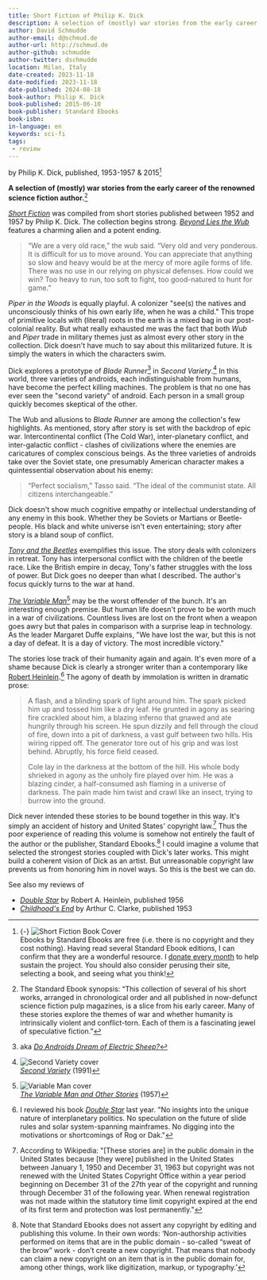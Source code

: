 ```yaml
---
title: Short Fiction of Philip K. Dick
description: A selection of (mostly) war stories from the early career of the renowned science fiction author.
author: David Schmudde
author-email: d@schmud.de
author-url: http://schmud.de
author-github: schmudde
author-twitter: dschmudde
location: Milan, Italy
date-created: 2023-11-18
date-modified: 2023-11-18
date-published: 2024-08-18
book-author: Philip K. Dick
book-published: 2015-06-10
book-publisher: Standard Ebooks
book-isbn:
in-language: en
keywords: sci-fi
tags:
 - review
---
```


by Philip K. Dick, published, 1953-1957 &amp; 2015[^cover]

[^cover]: {-} ![*Short Fiction* Book Cover](/img/book-covers/short-fiction-dick.avif) <br /> Ebooks by Standard Ebooks are free (i.e. there is no copyright and they cost nothing). Having read several Standard Ebook editions, I can confirm that they are a wonderful resource. I [donate every month](https://standardebooks.org/donate) to help sustain the project. You should also consider perusing their site, selecting a book, and seeing what you think!

**A selection of (mostly) war stories from the early career of the renowned science fiction author.**[^description]

[^description]: The Standard Ebook synopsis: &ldquo;This collection of several of his short works, arranged in chronological order and all published in now-defunct science fiction pulp magazines, is a slice from his early career. Many of these stories explore the themes of war and whether humanity is intrinsically violent and conflict-torn. Each of them is a fascinating jewel of speculative fiction.&rdquo;

*[Short Fiction](https://standardebooks.org/ebooks/philip-k-dick/short-fiction)* was compiled from short stories published between 1952 and 1957 by Philip K. Dick. The collection begins strong. *[Beyond Lies the Wub](https://www.isfdb.org/cgi-bin/title.cgi?41613)* features a charming alien and a potent ending.

> “We are a very old race,” the wub said. “Very old and very ponderous. It is difficult for us to move around. You can appreciate that anything so slow and heavy would be at the mercy of more agile forms of life. There was no use in our relying on physical defenses. How could we win? Too heavy to run, too soft to fight, too good-natured to hunt for game.”

*Piper in the Woods* is equally playful. A colonizer "see(s) the natives and unconsciously thinks of his own early life, when he was a child." This trope of primitive locals with (literal) roots in the earth is a mixed bag in our post-colonial reality. But what really exhausted me was the fact that both *Wub* and *Piper* trade in military themes just as almost every other story in the collection. Dick doesn't have much to say about this militarized future. It is simply the waters in which the characters swim.

Dick explores a prototype of *Blade Runner*[^blade-runner] in *Second Variety*.[^second-variety.jpg] In this world, three varieties of androids, each indistinguishable from humans, have become the perfect killing machines. The problem is that no one has ever seen the "second variety" of android. Each person in a small group quickly becomes skeptical of the other.

[^blade-runner]: aka *[Do Androids Dream of Electric Sheep?](https://en.wikipedia.org/wiki/Do_Androids_Dream_of_Electric_Sheep%3F)*

[^second-variety.jpg]: ![*Second Variety* cover](/img/book-covers/second-variety.jpg) <br /> *[Second Variety](https://www.isfdb.org/cgi-bin/pl.cgi?359086)* (1991)

The Wub and allusions to *Blade Runner* are among the collection's few highlights. As mentioned, story after story is set with the backdrop of epic war. Intercontinental conflict (The Cold War), inter-planetary conflict, and inter-galactic conflict - clashes of civilizations where the enemies are caricatures of complex conscious beings. As the three varieties of androids take over the Soviet state, one presumably American character makes a quintessential observation about his enemy:

> “Perfect socialism,” Tasso said. “The ideal of the communist state. All citizens interchangeable.”

Dick doesn't show much cognitive empathy or intellectual understanding of any enemy in this book. Whether they be Soviets or Martians or Beetle-people. His black and white universe isn't even entertaining; story after story is a bland soup of conflict.

*[Tony and the Beetles](https://www.isfdb.org/cgi-bin/title.cgi?58255)* exemplifies this issue. The story deals with colonizers in retreat. Tony has interpersonal conflict with the children of the beetle race. Like the British empire in decay, Tony's father struggles with the loss of power. But Dick goes no deeper than what I described. The author's focus quickly turns to the war at hand.

*[The Variable Man](https://www.isfdb.org/cgi-bin/title.cgi?58261)*[^variable-man.jpg] may be the worst offender of the bunch. It's an interesting enough premise. But human life doesn't prove to be worth much in a war of civilizations. Countless lives are lost on the front when a weapon goes awry but that pales in comparison with a surprise leap in technology. As the leader Margaret Duffe explains, "We have lost the war, but this is not a day of defeat. It is a day of victory. The most incredible victory."

[^variable-man.jpg]: ![*Variable Man* cover](/img/book-covers/variable-man.jpg) <br /> *[The Variable Man and Other Stories](https://www.isfdb.org/cgi-bin/pl.cgi?49319)* (1957)

The stories lose track of their humanity again and again. It's even more of a shame because Dick is clearly a stronger writer than a contemporary like [Robert Heinlein](double-star.html).[^heinlein] The agony of death by immolation is written in dramatic prose:

[^heinlein]: I reviewed his book *[Double Star](double-star.html)* last year. "No insights into the unique nature of interplanetary politics. No speculation on the future of slide rules and solar system-spanning mainframes. No digging into the motivations or shortcomings of Rog or Dak."

> A flash, and a blinding spark of light around him.  The spark picked him up and tossed him like a dry leaf. He grunted in agony as searing fire crackled about him, a blazing inferno that gnawed and ate hungrily through his screen. He spun dizzily and fell through the cloud of fire, down into a pit of darkness, a vast gulf between two hills. His wiring ripped off. The generator tore out of his grip and was lost behind. Abruptly, his force field ceased.
>
> Cole lay in the darkness at the bottom of the hill. His whole body shrieked in agony as the unholy fire played over him. He was a blazing cinder, a half-consumed ash flaming in a universe of darkness. The pain made him twist and crawl like an insect, trying to burrow into the ground.

Dick never intended these stories to be bound together in this way. It's simply an accident of history and United States' copyright law.[^copyright] Thus the poor experience of reading this volume is somehow not entirely the fault of the author or the publisher, Standard Ebooks.[^standard-ebooks] I could imagine a volume that selected the strongest stories coupled with Dick's later works. This might build a coherent vision of Dick as an artist. But unreasonable copyright law prevents us from honoring him in novel ways. So this is the best we can do.

[^copyright]: According to Wikipedia: "[These stories are] in the public domain in the United States because [they were] published in the United States between January 1, 1950 and December 31, 1963 but copyright was not renewed with the United States Copyright Office within a year period beginning on December 31 of the 27th year of the copyright and running through December 31 of the following year. When renewal registration was not made within the statutory time limit copyright expired at the end of its first term and protection was lost permanently."

[^standard-ebooks]: Note that Standard Ebooks does not assert any copyright by editing and publishing this volume. In their own words: &lsquo;Non-authorship activities performed on items that are in the public domain - so-called “sweat of the brow” work - don’t create a new copyright. That means that nobody can claim a new copyright on an item that is in the public domain for, among other things, work like digitization, markup, or typography.&rsquo;

See also my reviews of

- *[Double Star](double-star.html)* by Robert A. Heinlein, published 1956
- *[Childhood's End](childhoods-end.html)* by Arthur C. Clarke, published 1953
